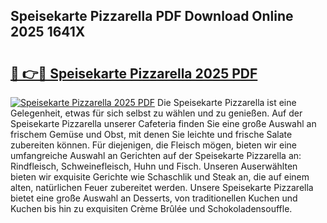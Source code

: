 ## Speisekarte Pizzarella PDF Download Online 2025 1641X

# <h2><a href="http://gc8vos.nevu.top/?p=Speisekarte+Pizzarella">🔗 👉🔴 Speisekarte Pizzarella 2025 PDF</a></h2>

[![Speisekarte Pizzarella 2025 PDF](https://i.imgur.com/dBaPXMq.png)](http://gc8vos.nevu.top/?p=Speisekarte+Pizzarella)
Die Speisekarte Pizzarella ist eine Gelegenheit, etwas für sich selbst zu wählen und zu genießen. Auf der Speisekarte Pizzarella unserer Cafeteria finden Sie eine große Auswahl an frischem Gemüse und Obst, mit denen Sie leichte und frische Salate zubereiten können. Für diejenigen, die Fleisch mögen, bieten wir eine umfangreiche Auswahl an Gerichten auf der Speisekarte Pizzarella an: Rindfleisch, Schweinefleisch, Huhn und Fisch. Unseren Auserwählten bieten wir exquisite Gerichte wie Schaschlik und Steak an, die auf einem alten, natürlichen Feuer zubereitet werden. Unsere Speisekarte Pizzarella bietet eine große Auswahl an Desserts, von traditionellen Kuchen und Kuchen bis hin zu exquisiten Crème Brûlée und Schokoladensouffle.
